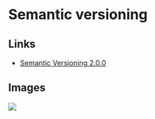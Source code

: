 # Semantic versioning

## Links

* [Semantic Versioning 2.0.0](https://semver.org/)

## Images

![](https://pbs.twimg.com/media/DWk5ypKX0AAT5BR.png:large)

